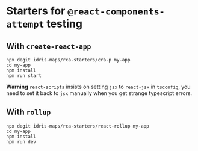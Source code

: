 # Starters for `@react-components-attempt` testing

## With `create-react-app`

```
npx degit idris-maps/rca-starters/cra-p my-app
cd my-app
npm install
npm run start
```

**Warning** `react-scripts` insists on setting `jsx` to `react-jsx` in `tsconfig`, you need to set it back to `jsx` manually when you get strange typescript errors.

## With `rollup`

```
npx degit idris-maps/rca-starters/react-rollup my-app
cd my-app
npm install
npm run dev
```
